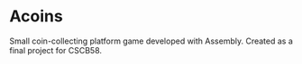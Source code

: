 # Acoins
Small coin-collecting platform game developed with Assembly. Created as a final project for CSCB58.

